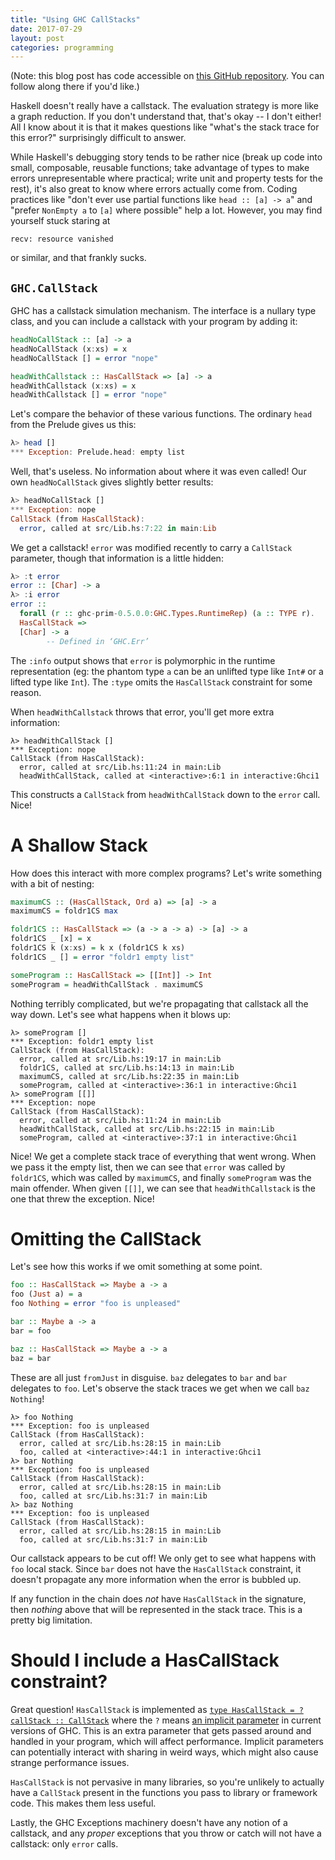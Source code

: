 ```yaml
---
title: "Using GHC CallStacks"
date: 2017-07-29
layout: post
categories: programming
---
```


(Note: this blog post has code accessible on [this GitHub repository](https://github.com/parsonsmatt/callstacks-what-even). You can follow along there if you'd like.)

Haskell doesn't really have a callstack.
The evaluation strategy is more like a graph reduction.
If you don't understand that, that's okay -- I don't either!
All I know about it is that it makes questions like "what's the stack trace for this error?" surprisingly difficult to answer.

While Haskell's debugging story tends to be rather nice (break up code into small, composable, reusable functions; take advantage of types to make errors unrepresentable where practical; write unit and property tests for the rest), it's also great to know where errors actually come from.
Coding practices like "don't ever use partial functions like `head :: [a] -> a`" and "prefer `NonEmpty a` to `[a]` where possible" help a lot.
However, you may find yourself stuck staring at

```
recv: resource vanished
```

or similar, and that frankly sucks.

## `GHC.CallStack`

GHC has a callstack simulation mechanism.
The interface is a nullary type class, and you can include a callstack with your program by adding it:

```haskell
headNoCallStack :: [a] -> a
headNoCallStack (x:xs) = x
headNoCallStack [] = error "nope"

headWithCallstack :: HasCallStack => [a] -> a
headWithCallstack (x:xs) = x
headWithCallstack [] = error "nope"
```

Let's compare the behavior of these various functions.
The ordinary `head` from the Prelude gives us this:

```haskell
λ> head []
*** Exception: Prelude.head: empty list
```

Well, that's useless. No information about where it was even called!
Our own `headNoCallStack` gives slightly better results:

```haskell
λ> headNoCallStack []
*** Exception: nope
CallStack (from HasCallStack):
  error, called at src/Lib.hs:7:22 in main:Lib
```

We get a callstack! `error` was modified recently to carry a `CallStack` parameter, though that information is a little hidden:

```haskell
λ> :t error
error :: [Char] -> a
λ> :i error
error ::
  forall (r :: ghc-prim-0.5.0.0:GHC.Types.RuntimeRep) (a :: TYPE r).
  HasCallStack =>
  [Char] -> a
        -- Defined in ‘GHC.Err’
```

The `:info` output shows that `error` is polymorphic in the runtime representation (eg: the phantom type `a` can be an unlifted type like `Int#` or a lifted type like `Int`).
The `:type` omits the `HasCallStack` constraint for some reason.

When `headWithCallstack` throws that error, you'll get more extra information:

```
λ> headWithCallStack []
*** Exception: nope
CallStack (from HasCallStack):
  error, called at src/Lib.hs:11:24 in main:Lib
  headWithCallStack, called at <interactive>:6:1 in interactive:Ghci1
```

This constructs a `CallStack` from `headWithCallStack` down to the `error` call.
Nice!

# A Shallow Stack

How does this interact with more complex programs?
Let's write something with a bit of nesting:

```haskell
maximumCS :: (HasCallStack, Ord a) => [a] -> a
maximumCS = foldr1CS max

foldr1CS :: HasCallStack => (a -> a -> a) -> [a] -> a
foldr1CS _ [x] = x
foldr1CS k (x:xs) = k x (foldr1CS k xs)
foldr1CS _ [] = error "foldr1 empty list"

someProgram :: HasCallStack => [[Int]] -> Int
someProgram = headWithCallStack . maximumCS
```

Nothing terribly complicated, but we're propagating that callstack all the way down.
Let's see what happens when it blows up:

```
λ> someProgram []
*** Exception: foldr1 empty list
CallStack (from HasCallStack):
  error, called at src/Lib.hs:19:17 in main:Lib
  foldr1CS, called at src/Lib.hs:14:13 in main:Lib
  maximumCS, called at src/Lib.hs:22:35 in main:Lib
  someProgram, called at <interactive>:36:1 in interactive:Ghci1
λ> someProgram [[]]
*** Exception: nope
CallStack (from HasCallStack):
  error, called at src/Lib.hs:11:24 in main:Lib
  headWithCallStack, called at src/Lib.hs:22:15 in main:Lib
  someProgram, called at <interactive>:37:1 in interactive:Ghci1
```

Nice! We get a complete stack trace of everything that went wrong.
When we pass it the empty list, then we can see that `error` was called by `foldr1CS`, which was called by `maximumCS`, and finally `someProgram` was the main offender.
When given `[[]]`, we can see that `headWithCallstack` is the one that threw the exception. Nice!

# Omitting the CallStack

Let's see how this works if we omit something at some point.

```haskell
foo :: HasCallStack => Maybe a -> a
foo (Just a) = a
foo Nothing = error "foo is unpleased"

bar :: Maybe a -> a
bar = foo

baz :: HasCallStack => Maybe a -> a
baz = bar
```

These are all just `fromJust` in disguise.
`baz` delegates to `bar` and `bar` delegates to `foo`.
Let's observe the stack traces we get when we call `baz Nothing`!

```
λ> foo Nothing
*** Exception: foo is unpleased
CallStack (from HasCallStack):
  error, called at src/Lib.hs:28:15 in main:Lib
  foo, called at <interactive>:44:1 in interactive:Ghci1
λ> bar Nothing
*** Exception: foo is unpleased
CallStack (from HasCallStack):
  error, called at src/Lib.hs:28:15 in main:Lib
  foo, called at src/Lib.hs:31:7 in main:Lib
λ> baz Nothing
*** Exception: foo is unpleased
CallStack (from HasCallStack):
  error, called at src/Lib.hs:28:15 in main:Lib
  foo, called at src/Lib.hs:31:7 in main:Lib
```

Our callstack appears to be cut off!
We only get to see what happens with `foo` local stack.
Since `bar` does not have the `HasCallStack` constraint, it doesn't propagate any more information when the error is bubbled up.

If any function in the chain does *not* have `HasCallStack` in the signature, then *nothing* above that will be represented in the stack trace.
This is a pretty big limitation.

# Should I include a HasCallStack constraint?

Great question!
`HasCallStack` is implemented as [`type HasCallStack = ?callStack :: CallStack`](https://hackage.haskell.org/package/base-4.10.0.0/docs/GHC-Stack.html#t:HasCallStack) where the `?` means [an implicit parameter](https://wiki.haskell.org/Implicit_parameters) in current versions of GHC.
This is an extra parameter that gets passed around and handled in your program, which will affect performance.
Implicit parameters can potentially interact with sharing in weird ways, which might also cause strange performance issues.

`HasCallStack` is not pervasive in many libraries, so you're unlikely to actually have a `CallStack` present in the functions you pass to library or framework code.
This makes them less useful.

Lastly, the GHC Exceptions machinery doesn't have any notion of a callstack, and any *proper* exceptions that you throw or catch will not have a callstack: only `error` calls.
